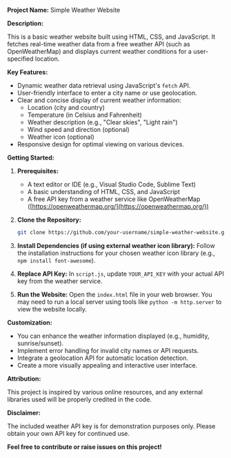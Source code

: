 
**Project Name:** Simple Weather Website

**Description:**

This is a basic weather website built using HTML, CSS, and JavaScript. It fetches real-time weather data from a free weather API (such as OpenWeatherMap) and displays current weather conditions for a user-specified location.

**Key Features:**

- Dynamic weather data retrieval using JavaScript's `fetch` API.
- User-friendly interface to enter a city name or use geolocation.
- Clear and concise display of current weather information:
    - Location (city and country)
    - Temperature (in Celsius and Fahrenheit)
    - Weather description (e.g., "Clear skies", "Light rain")
    - Wind speed and direction (optional)
    - Weather icon (optional)
- Responsive design for optimal viewing on various devices.

**Getting Started:**

1. **Prerequisites:**
    - A text editor or IDE (e.g., Visual Studio Code, Sublime Text)
    - A basic understanding of HTML, CSS, and JavaScript
    - A free API key from a weather service like OpenWeatherMap ([https://openweathermap.org/](https://openweathermap.org/))

2. **Clone the Repository:**
   ```bash
   git clone https://github.com/your-username/simple-weather-website.git
   ```

3. **Install Dependencies (if using external weather icon library):**
   Follow the installation instructions for your chosen weather icon library (e.g., `npm install font-awesome`).

4. **Replace API Key:**
   In `script.js`, update `YOUR_API_KEY` with your actual API key from the weather service.

5. **Run the Website:**
   Open the `index.html` file in your web browser. You may need to run a local server using tools like `python -m http.server` to view the website locally.

**Customization:**

- You can enhance the weather information displayed (e.g., humidity, sunrise/sunset).
- Implement error handling for invalid city names or API requests.
- Integrate a geolocation API for automatic location detection.
- Create a more visually appealing and interactive user interface.

**Attribution:**

This project is inspired by various online resources, and any external libraries used will be properly credited in the code.

**Disclaimer:**

The included weather API key is for demonstration purposes only. Please obtain your own API key for continued use.

**Feel free to contribute or raise issues on this project!**
